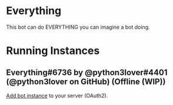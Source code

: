 # Everything
This bot can do EVERYTHING you can imagine a bot doing.

# Running Instances
## Everything#6736 by @python3lover#4401 (@python3lover on GitHub) (Offline (WIP))
[Add bot instance](https://discordapp.com/api/oauth2/authorize?client_id=423617558634299393&permissions=8&scope=bot) to your server (OAuth2).
